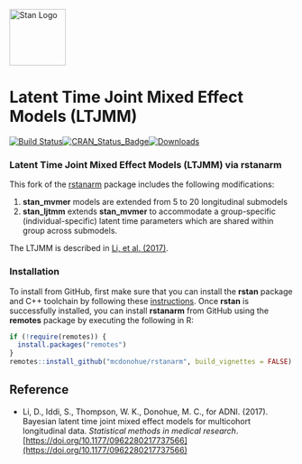 [<img src="https://raw.githubusercontent.com/stan-dev/logos/master/logo_tm.png" width=100 alt="Stan Logo"/>](http://mc-stan.org)

# Latent Time Joint Mixed Effect Models (LTJMM)

[![Build Status](https://travis-ci.org/mcdonoue/rstanarm.svg?branch=master)](https://travis-ci.org/mcdonoue/rstanarm)[![CRAN\_Status\_Badge](http://www.r-pkg.org/badges/version/rstanarm?color=blue)](http://cran.r-project.org/package=rstanarm)[![Downloads](http://cranlogs.r-pkg.org/badges/rstanarm?color=blue)](http://cran.rstudio.com/package=rstanarm)

### Latent Time Joint Mixed Effect Models (LTJMM) via rstanarm

This fork of the [rstanarm](https://github.com/stan-dev/rstanarm) package includes the following modifications:

1. **stan_mvmer** models are extended from 5 to 20 longitudinal submodels
2. **stan_ljtmm** extends **stan_mvmer** to accommodate a group-specific (individual-specific) latent time parameters which are shared within group across submodels.

The LTJMM is described in [Li, et al. (2017)](https://doi.org/10.1177/0962280217737566).

### Installation

To install from GitHub, first make sure that you can install the **rstan**
package and C++ toolchain by following these
[instructions](https://github.com/stan-dev/rstan/wiki/RStan-Getting-Started).
Once **rstan** is successfully installed, you can install **rstanarm** from
GitHub using the **remotes** package by executing the following in R:

```r
if (!require(remotes)) {
  install.packages("remotes")
}
remotes::install_github("mcdonohue/rstanarm", build_vignettes = FALSE)
```

## Reference

* Li, D., Iddi, S., Thompson, W. K., Donohue, M. C., for ADNI. (2017). Bayesian latent time joint mixed effect models for multicohort longitudinal data. *Statistical methods in medical research*. [https://doi.org/10.1177/0962280217737566](https://doi.org/10.1177/0962280217737566)